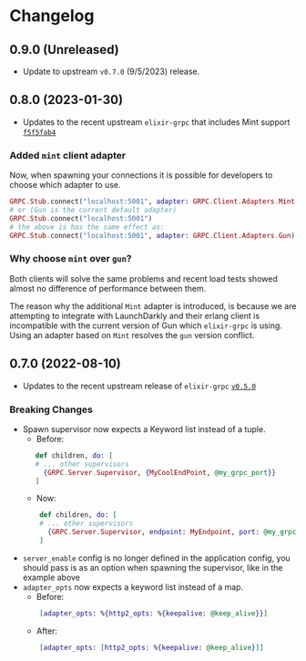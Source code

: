 # Changelog

## 0.9.0 (Unreleased)

- Update to upstream `v0.7.0` (9/5/2023) release.

## 0.8.0 (2023-01-30)

- Updates to the recent upstream `elixir-grpc` that includes Mint support [`f5f5fab4`](https://github.com/elixir-grpc/grpc/commit/f5f5fab412dcf37826e583980a61190e865e96be)

### Added `mint` client adapter

Now, when spawning your connections it is possible for developers to choose
which adapter to use.

```elixir
GRPC.Stub.connect("localhost:5001", adapter: GRPC.Client.Adapters.Mint)
# or (Gun is the current default adapter)
GRPC.Stub.connect("localhost:5001")
# the above is has the same effect as:
GRPC.Stub.connect("localhost:5001", adapter: GRPC.Client.Adapters.Gun)
```

### Why choose `mint` over `gun`?
Both clients will solve the same problems and recent load tests showed almost no
difference of performance between them.

The reason why the additional `Mint` adapter is introduced, is because we are
attempting to integrate with LaunchDarkly and their erlang client is
incompatible with the current version of Gun which `elixir-grpc` is using.
Using an adapter based on `Mint` resolves the `gun` version conflict.

## 0.7.0 (2022-08-10)
- Updates to the recent upstream release of `elixir-grpc` [`v0.5.0`](https://github.com/elixir-grpc/grpc/releases/tag/v0.5.0)

### Breaking Changes

- Spawn supervisor now expects a Keyword list instead of a tuple.
  - Before:
   ``` elixir
      def children, do: [
      # ... other supervisors
        {GRPC.Server.Supervisor, {MyCoolEndPoint, @my_grpc_port}}
      ]
  ```
  - Now:
  ```elixir
      def children, do: [
      # ... other supervisors
        {GRPC.Server.Supervisor, endpoint: MyEndpoint, port: @my_grpc_port, server_enabled: true}
      ]
   ```
- `server_enable` config is no longer defined in the application config, you should pass is as an option when spawning the supervisor, like in the example above
- `adapter_opts` now expects a keyword list instead of a map.
  - Before:
  ```elixir
      [adapter_opts: %{http2_opts: %{keepalive: @keep_alive}}]
  ```
  - After:
  ```elixir
      [adapter_opts: [http2_opts: %{keepalive: @keep_alive}]]
  ```
